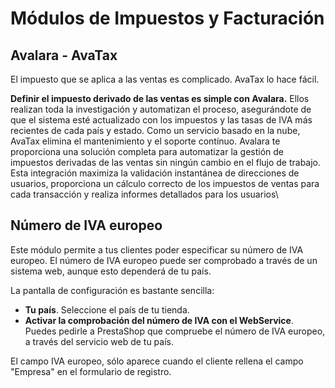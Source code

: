 # Módulos de Impuestos y Facturación

## Avalara - AvaTax <a href="#modulosdeimpuestosyfacturacion-avalara-avatax" id="modulosdeimpuestosyfacturacion-avalara-avatax"></a>

El impuesto que se aplica a las ventas es complicado. AvaTax lo hace fácil.

**Definir el impuesto derivado de las ventas es simple con Avalara.** Ellos realizan toda la investigación y automatizan el proceso, asegurándote de que el sistema esté actualizado con los impuestos y las tasas de IVA más recientes de cada país y estado. Como un servicio basado en la nube, AvaTax elimina el mantenimiento y el soporte contínuo. Avalara te proporciona una solución completa para automatizar la gestión de impuestos derivadas de las ventas sin ningún cambio en el flujo de trabajo. Esta integración maximiza la validación instantánea de direcciones de usuarios, proporciona un cálculo correcto de los impuestos de ventas para cada transacción y realiza informes detallados para los usuarios\


## Número de IVA europeo <a href="#modulosdeimpuestosyfacturacion-numerodeivaeuropeo" id="modulosdeimpuestosyfacturacion-numerodeivaeuropeo"></a>

Este módulo permite a tus clientes poder especificar su número de IVA europeo. El número de IVA europeo puede ser comprobado a través de un sistema web, aunque esto dependerá de tu país.

La pantalla de configuración es bastante sencilla:

* **Tu país**. Seleccione el país de tu tienda.
* **Activar la comprobación del número de IVA con el WebService**. Puedes pedirle a PrestaShop que compruebe el número de IVA europeo, a través del servicio web de tu país.

El campo IVA europeo, sólo aparece cuando el cliente rellena el campo "Empresa" en el formulario de registro.
